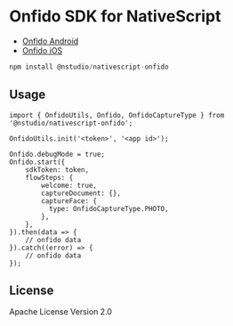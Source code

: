# Onfido SDK for NativeScript

* [Onfido Android](https://documentation.onfido.com/sdk/android/)
* [Onfido iOS](https://documentation.onfido.com/sdk/ios/)

```javascript
npm install @nstudio/nativescript-onfido
```

## Usage

```
import { OnfidoUtils, Onfido, OnfidoCaptureType } from '@nstudio/nativescript-onfido';

OnfidoUtils.init('<token>', '<app id>');

Onfido.debugMode = true;
Onfido.start({
    sdkToken: token,
    flowSteps: {
        welcome: true,
        captureDocument: {},
        captureFace: {
          type: OnfidoCaptureType.PHOTO,
        },
    },
}).then(data => {
    // onfido data
}).catch((error) => {
    // onfido data
});
```

## License

Apache License Version 2.0
